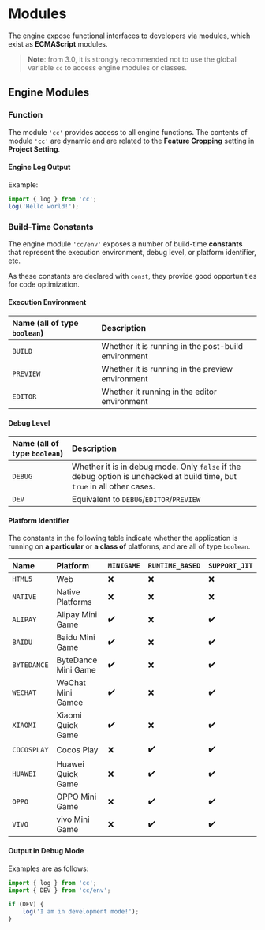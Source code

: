 # Modules

The engine expose functional interfaces to developers via modules, which exist as **ECMAScript** modules.

> **Note**: from 3.0, it is strongly recommended not to use the global variable `cc` to access engine modules or classes.

## Engine Modules

### Function

The module `'cc'` provides access to all engine functions. The contents of module `'cc'` are dynamic and are related to the **Feature Cropping** setting in **Project Setting**.

#### Engine Log Output

Example:

```ts
import { log } from 'cc';
log('Hello world!');
```

### Build-Time Constants

The engine module `'cc/env'` exposes a number of build-time **constants** that represent the execution environment, debug level, or platform identifier, etc.

As these constants are declared with `const`, they provide good opportunities for code optimization.

#### Execution Environment

| Name (all of type `boolean`) | Description |
| :-------- | :------------------- |
| `BUILD` | Whether it is running in the post-build environment |
| `PREVIEW` | Whether it is running in the preview environment |
| `EDITOR` | Whether it running in the editor environment |

#### Debug Level

| Name (all of type `boolean`) | Description |
| :------ | :------ |
| `DEBUG` | Whether it is in debug mode. Only `false` if the debug option is unchecked at build time, but `true` in all other cases.
| `DEV` | Equivalent to `DEBUG`/`EDITOR`/`PREVIEW` |

#### Platform Identifier

The constants in the following table indicate whether the application is running on **a particular** or **a class of** platforms, and are all of type `boolean`.
<!-- Please sort the table below in dictionary order -->

| Name | Platform | `MINIGAME` | `RUNTIME_BASED` | `SUPPORT_JIT` |
| :---------- | :---------- | :----------------- | :----------------- | :----------------- |
| `HTML5` | Web | ❌ | ❌ | ❌ |
| `NATIVE` | Native Platforms | ❌ | ❌ | ❌ |
| `ALIPAY` | Alipay Mini Game | ✔️ | ❌ | ✔️ |
| `BAIDU` | Baidu Mini Game | ✔️ | ❌ | ✔️ |
| `BYTEDANCE` | ByteDance Mini Game | ✔️ | ❌ | ✔️ |
| `WECHAT` | WeChat Mini Gamee | ✔️ | ❌ | ✔️ |
| `XIAOMI` | Xiaomi Quick Game | ✔️ | ❌ | ✔️ |
| `COCOSPLAY` | Cocos Play | ❌ | ✔️ | ✔️ |
| `HUAWEI` | Huawei Quick Game | ❌ | ✔️ | ✔️ |
| `OPPO` | OPPO Mini Game | ❌ | ✔️ | ✔️ |
| `VIVO` | vivo Mini Game | ❌ | ✔️ | ✔️ |

#### Output in Debug Mode

Examples are as follows:

```ts
import { log } from 'cc';
import { DEV } from 'cc/env';

if (DEV) {
    log('I am in development mode!');
}
```

<!--
## Editor Modules

The editor modules are all under the `'cce:'` protocol ("cce" stands for "**C**ocos**C**reator**E**ditor").

All editor modules are valid only in the editor environment. For example, the editor module is not accessible in the preview and post-build environments, but in contrast, it is accessible in the **Scene** panel.

| Module name | for |
|---------------|----------------|
| `'cce:gizmo'` | Gizmo |
-->
